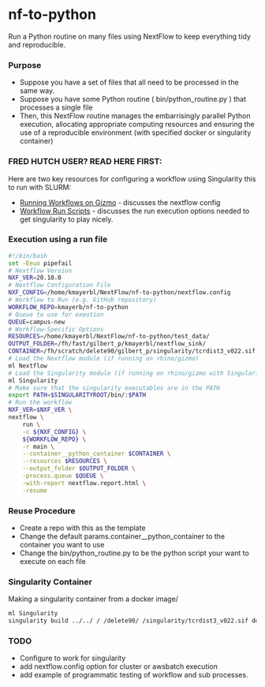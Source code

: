 # nf-to-python

Run a Python routine on many files using NextFlow to keep everything tidy and reproducible.




### Purpose 

* Suppose you have a set of files that all need to be processed in the same way.
* Suppose you have some Python routine ( bin/python_routine.py ) that processes a single file
* Then, this NextFlow routine manages the embarrisingly parallel Python execution, allocating appropriate computing resources and ensuring the use of a reproducible environment (with specified docker or singularity container)


### FRED HUTCH USER? READ HERE FIRST:

Here are two key resources for configuring a workflow using Singularity this to run with SLURM:
* [Running Workflows on Gizmo](https://sciwiki.fredhutch.org/hdc/workflows/running/on_gizmo/) - discusses the nextflow config
* [Workflow Run Scripts](https://sciwiki.fredhutch.org/hdc/workflows/running/run_script/) - discusses the run execution options needed to get singularity to play nicely.


### Execution using a run file
```bash
#!/bin/bash
set -Eeuo pipefail
# Nextflow Version
NXF_VER=20.10.0
# Nextflow Configuration File
NXF_CONFIG=/home/kmayerbl/NextFlow/nf-to-python/nextflow.config
# Workflow to Run (e.g. GitHub repository)
WORKFLOW_REPO=kmayerb/nf-to-python
# Queue to use for exeution
QUEUE=campus-new
# Workflow-Specific Options
RESOURCES=/home/kmayerbl/NextFlow/nf-to-python/test_data/
OUTPUT_FOLDER=/fh/fast/gilbert_p/kmayerbl/nextflow_sink/
CONTAINER=/fh/scratch/delete90/gilbert_p/singularity/tcrdist3_v022.sif
# Load the Nextflow module (if running on rhino/gizmo)
ml Nextflow
# Load the Singularity module (if running on rhino/gizmo with Singularity)
ml Singularity
# Make sure that the singularity executables are in the PATH
export PATH=$SINGULARITYROOT/bin/:$PATH
# Run the workflow
NXF_VER=$NXF_VER \
nextflow \
    run \
    -c ${NXF_CONFIG} \
    ${WORKFLOW_REPO} \
    -r main \
    --container__python_container $CONTAINER \
    --resources $RESOURCES \
    --output_folder $OUTPUT_FOLDER \
    -process.queue $QUEUE \
    -with-report nextflow.report.html \
    -resume
```

### Reuse Procedure

* Create a repo with this as the template
* Change the default params.container__python_container to the container you want to use
* Change the bin/python_routine.py to be the python script your want to execute on each file


### Singularity Container

Making a singularity container from a docker image/

```bash
ml Singularity
singularity build ../../ / /delete90/ /singularity/tcrdist3_v022.sif docker://quay.io/kmayerb/tcrdist3:0.2.2
```

### TODO

* Configure to work for singularity 
* add nextflow.config option for cluster or awsbatch execution
* add example of programmatic testing of workflow and sub processes.
